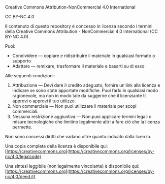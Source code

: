 Creative Commons Attribution-NonCommercial 4.0 International

CC BY-NC 4.0

Il contenuto di questo repository è concesso in licenza secondo i termini della
Creative Commons Attribution - NonCommercial 4.0 International (CC BY-NC 4.0).

Puoi:
* Condividere — copiare e ridistribuire il materiale in qualsiasi formato o supporto
* Adattare — remixare, trasformare il materiale e basarti su di esso

Alle seguenti condizioni:
1. Attribuzione — Devi dare il credito adeguato, fornire un link alla licenza e indicare se sono state apportate modifiche. Puoi farlo in qualsiasi modo ragionevole, ma non in modo tale da suggerire che il licenziante ti approvi o approvi il tuo utilizzo.
2. Non commerciale — Non puoi utilizzare il materiale per scopi commerciali.
3. Nessuna restrizione aggiuntiva — Non puoi applicare termini legali o misure tecnologiche che limitino legalmente altri a fare ciò che la licenza permette.

Non sono concessi diritti che vadano oltre quanto indicato dalla licenza.

Una copia completa della licenza è disponibile qui: [https://creativecommons.org](https://creativecommons.org/licenses/by-nc/4.0/legalcode)

Una sintesi leggibile (non legalmente vincolante) è disponibile qui: [https://creativecommons.org](https://creativecommons.org/licenses/by-nc/4.0/deed.it)
